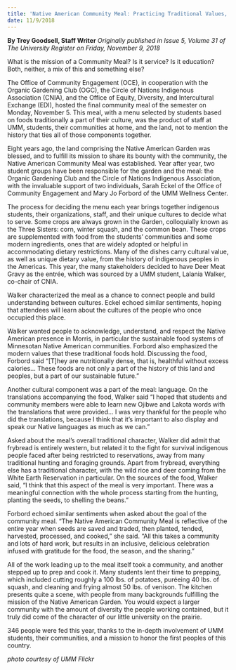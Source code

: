 ```yaml
---
title: 'Native American Community Meal: Practicing Traditional Values, One Stomach at a Time'
date: 11/9/2018
---
```


**By Trey Goodsell, Staff Writer** _Originally published in Issue 5, Volume 31 of The University Register on Friday, November 9, 2018_

What is the mission of a Community Meal? Is it service? Is it education? Both, neither, a mix of this and something else? 

The Office of Community Engagement (OCE), in cooperation with the Organic Gardening Club (OGC), the Circle of Nations Indigenous Association (CNIA), and the Office of Equity, Diversity, and Intercultural Exchange (EDI), hosted the final community meal of the semester on Monday, November 5. This meal, with a menu selected by students based on foods traditionally a part of their culture, was the product of staff at UMM, students, their communities at home, and the land, not to mention the history that ties all of those components together. 

Eight years ago, the land comprising the Native American Garden was blessed, and to fulfill its mission to share its bounty with the community, the Native American Community Meal was established. Year after year, two student groups have been responsible for the garden and the meal: the Organic Gardening Club and the Circle of Nations Indigenous Association, with the invaluable support of two individuals, Sarah Eckel of the Office of Community Engagement and Mary Jo Forbord of the UMM Wellness Center. 

The process for deciding the menu each year brings together indigenous students, their organizations, staff, and their unique cultures to decide what to serve. Some crops are always grown in the Garden, colloquially known as the Three Sisters: corn, winter squash, and the common bean. These crops are supplemented with food from the students’ communities and some modern ingredients, ones that are widely adopted or helpful in accommodating dietary restrictions. Many of the dishes carry cultural value, as well as unique dietary value, from the history of indigenous peoples in the Americas. This year, the many stakeholders decided to have Deer Meat Gravy as the entrée, which was sourced by a UMM student, Lalania Walker, co-chair of CNIA.

Walker characterized the meal as a chance to connect people and build understanding between cultures. Eckel echoed similar sentiments, hoping that attendees will learn about the cultures of the people who once occupied this place. 

Walker wanted people to acknowledge, understand, and respect the Native American presence in Morris, in particular the sustainable food systems of Minnesotan Native American communities. Forbord also emphasized the modern values that these traditional foods hold. Discussing the food, Forbord said “[T]hey are nutritionally dense, that is, healthful without excess calories… These foods are not only a part of the history of this land and peoples, but a part of our sustainable future.” 

Another cultural component was a part of the meal: language. On the translations accompanying the food, Walker said “I hoped that students and community members were able to learn new Ojibwe and Lakota words with the translations that were provided… I was very thankful for the people who did the translations, because I think that it’s important to also display and speak our Native languages as much as we can.” 

Asked about the meal’s overall traditional character, Walker did admit that frybread is entirely western, but related it to the fight for survival indigenous people faced after being restricted to reservations, away from many traditional hunting and foraging grounds. Apart from frybread, everything else has a traditional character, with the wild rice and deer coming from the White Earth Reservation in particular. On the sources of the food, Walker said, “I think that this aspect of the meal is very important. There was a meaningful connection with the whole process starting from the hunting, planting the seeds, to shelling the beans.” 

Forbord echoed similar sentiments when asked about the goal of the community meal. “The Native American Community Meal is reflective of the entire year when seeds are saved and traded, then planted, tended, harvested, processed, and cooked,” she said. “All this takes a community and lots of hard work, but results in an inclusive, delicious celebration infused with gratitude for the food, the season, and the sharing.” 

All of the work leading up to the meal itself took a community, and another stepped up to prep and cook it. Many students lent their time to prepping, which included cutting roughly a 100 lbs. of potatoes, puréeing 40 lbs. of squash, and cleaning and frying almost 50 lbs. of venison. The kitchen presents quite a scene, with people from many backgrounds fulfilling the mission of the Native American Garden. You would expect a larger community with the amount of diversity the people working contained, but it truly did come of the character of our little university on the prairie. 

346 people were fed this year, thanks to the in-depth involvement of UMM students, their communities, and a mission to honor the first peoples of this country.

_photo courtesy of UMM Flickr_
